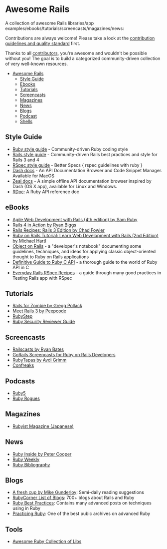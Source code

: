 # Awesome Rails

A collection of awesome Rails libraries/app examples/ebooks/tutorials/screencasts/magazines/news:


Contributions are always welcome! Please take a look at the [contribution guidelines and quality standard](https://github.com/ruby-vietnam/awesome-rails/blob/master/CONTRIBUTING.md) first.

Thanks to all [contributors](https://github.com/ruby-vietnam/awesome-rails/graphs/contributors), you're awesome and wouldn't be possible without you! The goal is to build a categorized community-driven collection of very well-known resources.

* [Awesome Rails](#awesome-rails)
  * [Style Guide](#style-guide)
  * [Ebooks](#ebooks)
  * [Tutorials](#tutorials)
  * [Screencasts](#screencasts)
  * [Magazines](#magazines)
  * [News](#news)
  * [Blogs](#blogs)
  * [Podcast](#podcasts)
  * [Shells](https://github.com/alebcay/awesome-shell)

## Style Guide

* [Ruby style guide](https://github.com/bbatsov/ruby-style-guide) - Community-driven Ruby coding style
* [Rails style guide](https://github.com/bbatsov/rails-style-guide) - Community-driven Rails best practices and style for Rails 3 and 4
* [RSpec style guide](https://github.com/andreareginato/betterspecs) - Better Specs { rspec guidelines with ruby }
* [Dash docs](http://kapeli.com/dash) - An API Documentation Browser and Code Snippet Manager. Available for MacOS
* [Zeal docs](http://zealdocs.org/) - A simple offline API documentation browser inspired by Dash (OS X app), available for Linux and Windows.
* [RDoc](www.ruby-doc.org): A Ruby API reference doc


## eBooks

* [Agile Web Development with Rails (4th edition) by Sam Ruby](http://pragprog.com/book/rails4/agile-web-development-with-rails)
* [Rails 4 in Action by Ryan Biggs](http://www.manning.com/bigg2/)
* [Rails Recipes: Rails 3 Edition by Chad Fowler](http://pragprog.com/book/rr2/rails-recipes)
* [Ruby on Rails Tutorial: Learn Web Development with Rails (2nd Edition) by Michael Hartl](http://ruby.railstutorial.org/)
* [Object on Rails](http://objectsonrails.com) - a "developer's notebook"
documenting some guidelines, techniques, and ideas for applying classic
object-oriented thought to Ruby on Rails applications
* [Definitive Guide to Ruby C API](http://silverhammermba.github.io/emberb/c/) - a thorough guide
to the world of Ruby API in C
* [Everyday Rails RSpec Recipes](https://leanpub.com/everydayrailsrspec) - a guide through many good practices in Testing Rails app with RSpec

## Tutorials

* [Rails for Zombie by Gregg Pollack](http://www.codeschool.com/courses/rails-for-zombies)
* [Meet Rails 3 by Peepcode](https://peepcode.com/products/meet-rails-3-i)
* [RubyStep](http://patmaddox.com/rubysteps/)
* [Ruby Security Reviewer Guide](https://code.google.com/p/ruby-security/wiki/Guide)

## Screencasts

* [Railscasts by Ryan Bates](http://railscasts.com/)
* [GoRails Screencasts for Ruby on Rails Developers](https://gorails.com/)
* [RubyTapas by Avdi Grimm](http://www.rubytapas.com)
* [Confreaks](http://confreaks.com)

## Podcasts

* [Ruby5](http://ruby5.envylabs.com)
* [Ruby Rogues](http://rubyrogues.com)

## Magazines

* [Rubyist Magazine (Japanese)](http://magazine.rubyist.net/)

## News

* [Ruby Inside by Peter Cooper](http://www.rubyinside.com/)
* [Ruby Weekly](http://rubyweekly.com)
* [Ruby Bibliography](http://rubybib.org/)

## Blogs

* [A fresh cup by Mike Gunderloy](http://afreshcup.com/): Semi-daily reading suggestions
* [RubyCorner List of Blogs](http://rubycorner.com/blogs/registered): 700+ blogs about Rails and Ruby
* [Ruby Best Practices](http://blog.rubybestpractices.com): Contains many advanced posts on techniques using in Ruby
* [Practicing Ruby](https://practicingruby.com): One of the best pubic archives on advanced Ruby

## Tools

* [Awesome Ruby Collection of Libs](https://github.com/markets/awesome-ruby)
